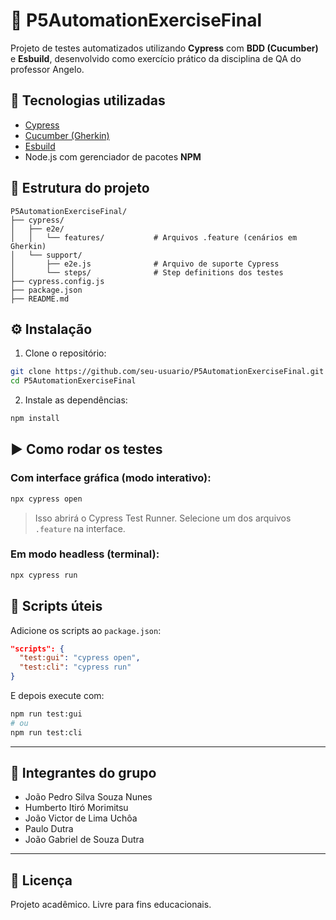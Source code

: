 # 🔪 P5AutomationExerciseFinal

Projeto de testes automatizados utilizando **Cypress** com **BDD (Cucumber)** e **Esbuild**, desenvolvido como exercício prático da disciplina de QA do professor Angelo.

## 🚀 Tecnologias utilizadas

* [Cypress](https://www.cypress.io/)
* [Cucumber (Gherkin)](https://github.com/badeball/cypress-cucumber-preprocessor)
* [Esbuild](https://esbuild.github.io/)
* Node.js com gerenciador de pacotes **NPM**

## 📁 Estrutura do projeto

```
P5AutomationExerciseFinal/
├── cypress/
│   ├── e2e/
│   │   └── features/           # Arquivos .feature (cenários em Gherkin)
│   └── support/
│       ├── e2e.js              # Arquivo de suporte Cypress
│       └── steps/              # Step definitions dos testes
├── cypress.config.js
├── package.json
├── README.md
```

## ⚙️ Instalação

1. Clone o repositório:

```bash
git clone https://github.com/seu-usuario/P5AutomationExerciseFinal.git
cd P5AutomationExerciseFinal
```

2. Instale as dependências:

```bash
npm install
```

## ▶️ Como rodar os testes

### Com interface gráfica (modo interativo):

```bash
npx cypress open
```

> Isso abrirá o Cypress Test Runner. Selecione um dos arquivos `.feature` na interface.

### Em modo headless (terminal):

```bash
npx cypress run
```

## 🧪 Scripts úteis

Adicione os scripts ao `package.json`:

```json
"scripts": {
  "test:gui": "cypress open",
  "test:cli": "cypress run"
}
```

E depois execute com:

```bash
npm run test:gui
# ou
npm run test:cli
```

---

## 👥 Integrantes do grupo

* João Pedro Silva Souza Nunes
* Humberto Itiró Morimitsu
* João Victor de Lima Uchôa
* Paulo Dutra
* João Gabriel de Souza Dutra

---

## 📄 Licença

Projeto acadêmico. Livre para fins educacionais.
